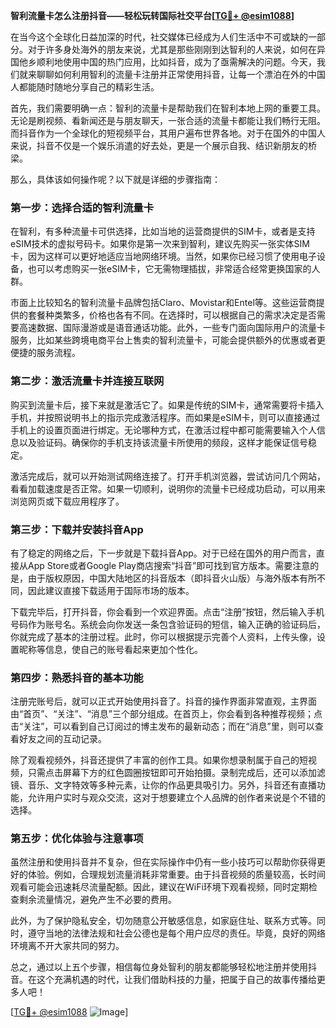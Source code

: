 **智利流量卡怎么注册抖音——轻松玩转国际社交平台[[TG💪+ @esim1088](https://t.me/s/esim1088)]**

在当今这个全球化日益加深的时代，社交媒体已经成为人们生活中不可或缺的一部分。对于许多身处海外的朋友来说，尤其是那些刚刚到达智利的人来说，如何在异国他乡顺利地使用中国的热门应用，比如抖音，成为了亟需解决的问题。今天，我们就来聊聊如何利用智利的流量卡注册并正常使用抖音，让每一个漂泊在外的中国人都能随时随地分享自己的精彩生活。

首先，我们需要明确一点：智利的流量卡是帮助我们在智利本地上网的重要工具。无论是刷视频、看新闻还是与朋友聊天，一张合适的流量卡都能让我们畅行无阻。而抖音作为一个全球化的短视频平台，其用户遍布世界各地。对于在国外的中国人来说，抖音不仅是一个娱乐消遣的好去处，更是一个展示自我、结识新朋友的桥梁。

那么，具体该如何操作呢？以下就是详细的步骤指南：

### 第一步：选择合适的智利流量卡

在智利，有多种流量卡可供选择，比如当地的运营商提供的SIM卡，或者是支持eSIM技术的虚拟号码卡。如果你是第一次来到智利，建议先购买一张实体SIM卡，因为这样可以更好地适应当地网络环境。当然，如果你已经习惯了使用电子设备，也可以考虑购买一张eSIM卡，它无需物理插拔，非常适合经常更换国家的人群。

市面上比较知名的智利流量卡品牌包括Claro、Movistar和Entel等。这些运营商提供的套餐种类繁多，价格也各有不同。在选择时，可以根据自己的需求决定是否需要高速数据、国际漫游或是语音通话功能。此外，一些专门面向国际用户的流量卡服务，比如某些跨境电商平台上售卖的智利流量卡，可能会提供额外的优惠或者更便捷的服务流程。

### 第二步：激活流量卡并连接互联网

购买到流量卡后，接下来就是激活它了。如果是传统的SIM卡，通常需要将卡插入手机，并按照说明书上的指示完成激活程序。而如果是eSIM卡，则可以直接通过手机上的设置页面进行绑定。无论哪种方式，在激活过程中都可能需要输入个人信息以及验证码。确保你的手机支持该流量卡所使用的频段，这样才能保证信号稳定。

激活完成后，就可以开始测试网络连接了。打开手机浏览器，尝试访问几个网站，看看加载速度是否正常。如果一切顺利，说明你的流量卡已经成功启动，可以用来浏览网页或下载应用程序了。

### 第三步：下载并安装抖音App

有了稳定的网络之后，下一步就是下载抖音App。对于已经在国外的用户而言，直接从App Store或者Google Play商店搜索“抖音”即可找到官方版本。需要注意的是，由于版权原因，中国大陆地区的抖音版本（即抖音火山版）与海外版本有所不同，因此建议直接下载适用于国际市场的版本。

下载完毕后，打开抖音，你会看到一个欢迎界面。点击“注册”按钮，然后输入手机号码作为账号名。系统会向你发送一条包含验证码的短信，输入正确的验证码后，你就完成了基本的注册过程。此时，你可以根据提示完善个人资料，上传头像，设置昵称等信息，使自己的账号看起来更加个性化。

### 第四步：熟悉抖音的基本功能

注册完账号后，就可以正式开始使用抖音了。抖音的操作界面非常直观，主界面由“首页”、“关注”、“消息”三个部分组成。在首页上，你会看到各种推荐视频；点击“关注”，可以看到自己订阅过的博主发布的最新动态；而在“消息”里，则可以查看好友之间的互动记录。

除了观看视频外，抖音还提供了丰富的创作工具。如果你想录制属于自己的短视频，只需点击屏幕下方的红色圆圈按钮即可开始拍摄。录制完成后，还可以添加滤镜、音乐、文字特效等多种元素，让你的作品更具吸引力。另外，抖音还有直播功能，允许用户实时与观众交流，这对于想要建立个人品牌的创作者来说是个不错的选择。

### 第五步：优化体验与注意事项

虽然注册和使用抖音并不复杂，但在实际操作中仍有一些小技巧可以帮助你获得更好的体验。例如，合理规划流量消耗非常重要。由于抖音视频的质量较高，长时间观看可能会迅速耗尽流量配额。因此，建议在WiFi环境下观看视频，同时定期检查剩余流量情况，避免产生不必要的费用。

此外，为了保护隐私安全，切勿随意公开敏感信息，如家庭住址、联系方式等。同时，遵守当地的法律法规和社会公德也是每个用户应尽的责任。毕竟，良好的网络环境离不开大家共同的努力。

总之，通过以上五个步骤，相信每位身处智利的朋友都能够轻松地注册并使用抖音。在这个充满机遇的时代，让我们借助科技的力量，把属于自己的故事传播给更多人吧！

[[TG💪+ @esim1088](https://t.me/s/esim1088) ![Image](https://i.postimg.cc/4NQfJmqS/Snipaste-2025-05-13-00-14-12.png)]